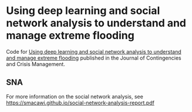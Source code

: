 # Using deep learning and social network analysis to understand and manage extreme flooding
Code for [Using deep learning and social network analysis to understand and manage extreme flooding](https://onlinelibrary.wiley.com/doi/abs/10.1111/1468-5973.12311) published in the Journal of Contingencies and Crisis Management. 

## SNA
For more information on the social network analysis, see https://smacawi.github.io/social-network-analysis-report.pdf
